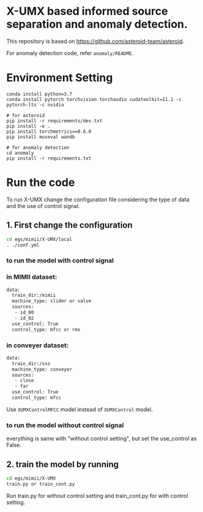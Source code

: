 
# X-UMX based informed source separation and anomaly detection.


This repository is based on https://github.com/asteroid-team/asteroid.

For anomaly detection code, refer `anomaly/README`.

# Environment Setting
```base
conda install python=3.7
conda install pytorch torchvision torchaudio cudatoolkit=11.1 -c pytorch-lts -c nvidia

# for asteroid
pip install -r requirements/dev.txt
pip install -e .
pip install torchmetrics==0.6.0
pip install museval wandb

# for anomaly detection
cd anomaly
pip install -r requirements.txt

```

# Run the code
To run X-UMX change the configuration file considering the type of data and the use of control signal.
## 1. First change the configuration 
```bash
cd egs/mimii/X-UMX/local
. ./conf.yml
```
### to run the model with control signal 
### in MIMII dataset:
```bash
data:
  train_dir:/mimii
  machine_type: slider or valve
  sources:
   - id_00
   - id_02
  use_control: True
  control_type: mfcc or rms
```
### in conveyer dataset:
```bash
data:
  train_dir:/sss
  machine_type: conveyer
  sources:
   - close
   - far
  use_control: True
  control_type: mfcc
```
Use `XUMXControlMFCC` model instead of `XUMXControl` model.

### to run the model without control signal 
everything is same with "without control setting", but set the use_control as False.

## 2. train the model by running
```bash
cd egs/mimii/X-UMX
train.py or train_cont.py
```
Run train.py for without control setting and train_cont.py for with control setting.

